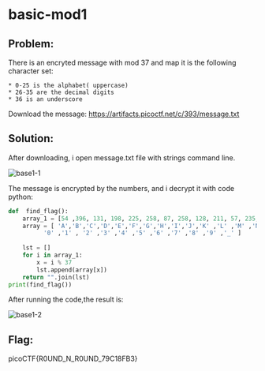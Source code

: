 # basic-mod1
## Problem: 
There is an encryted message with mod 37 and map it is the following character set: 
    
    * 0-25 is the alphabet( uppercase) 
    * 26-35 are the decimal digits 
    * 36 is an underscore 
Download the message: https://artifacts.picoctf.net/c/393/message.txt
## Solution: 
After downloading, i open message.txt file with strings command line. 

![base1-1](https://user-images.githubusercontent.com/84562630/159448305-75ccac1e-e99c-49ba-8566-d878c280134c.PNG)

The message is encrypted by the numbers, and i decrypt it with code python: 
```python 
def  find_flag():
	array_1 = [54 ,396, 131, 198, 225, 258, 87, 258, 128, 211, 57, 235, 114, 258, 144, 220, 39, 175, 330, 338, 297, 288]
	array = [ 'A','B','C','D','E','F','G','H','I','J','K' ,'L' ,'M' ,'N' ,'O', 'P','Q','R','S','T' ,'U','V' ,'W' ,'X' ,'Y' ,'Z' ,
		  '0' ,'1' , '2' ,'3' ,'4' ,'5' ,'6' ,'7' ,'8' ,'9' ,'_' ]
            
	lst = []
	for i in array_1: 
		x = i % 37
		lst.append(array[x])
	return "".join(lst)
print(find_flag())
```
After running the code,the result is:

![base1-2](https://user-images.githubusercontent.com/84562630/159452922-7ef9fcda-fe96-47f5-8ad7-8636c8648bd0.PNG)

## Flag: 
picoCTF{R0UND_N_R0UND_79C18FB3}

